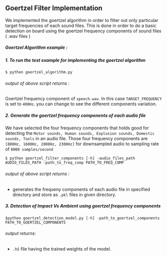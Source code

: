 ## Goertzel Filter Implementation

We implemented the goertzel algorithm in order to filter out only particular target frequencies of each sound files. This is done in order to do a basic detection on board using the goertzel frequency components of sound files ( .wav files )

##### Goertzel Algorithm example : 

##### 1. To run the test example for implementing the goertzel algorithm 

```
$ python goertzel_algorithm.py 
```

###### output of above script returns :
Goertzel frequency component of ```speech.wav```. In this case ```TARGET_FREQUENCY``` is set to ```400Hz```. you can change to see the different components variation.

##### 2. Generate the goertzel frequency components of each audio file 
We have selected the four frequency components that holds good for detecting the ```Motor sounds, Human sounds, Explosion sounds, Domestic sounds, Tools``` in an audio file. Those four frequency components are ```[800Hz, 1600Hz, 2000Hz, 2300Hz]``` for downsampled audio to sampling rate of ```8000 samples/second```

```
$ python goertzel_filter_components [-h] -audio_files_path AUDIO_FILES_PATH -path_to_freq_comp PATH_TO_FREQ_COMP
```

###### output of above script returns :
- generates the frequeny components of each audio file in specified directory and store as ```.pkl``` files in given directory.

##### 3. Detection of Impact Vs Ambient using goertzel frequency components
```
$python goertzel_detection_model.py [-h] -path_to_goertzel_components PATH_TO_GOERTZEL_COMPONENTS
```

###### output returns:
- ```.h5``` file having the trained weights of the model.

